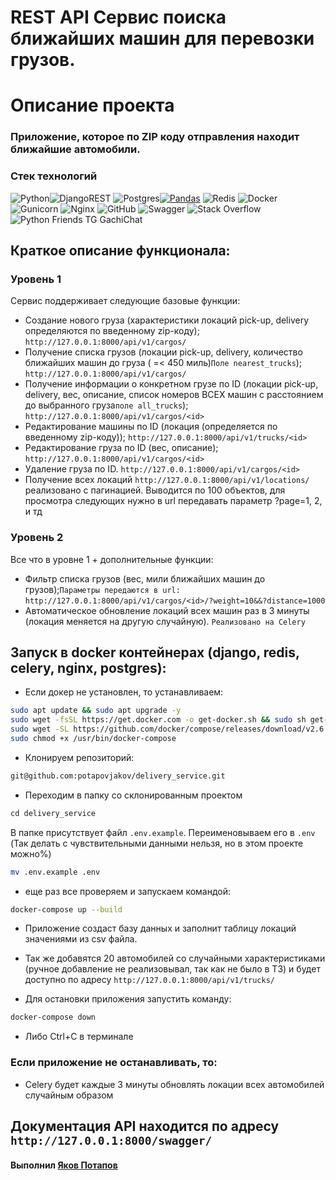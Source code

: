 # REST API Сервис поиска ближайших машин для перевозки грузов.

# Описание проекта
### Приложение, которое по ZIP коду отправления находит ближайшие автомобили.

### Стек технологий
![Python](https://img.shields.io/badge/python-3670A0?style=for-the-badge&logo=python&logoColor=ffdd54)![DjangoREST](https://img.shields.io/badge/DJANGO-REST-ff1709?style=for-the-badge&logo=django&logoColor=white&color=ff1709&labelColor=gray)
![Postgres](https://img.shields.io/badge/postgres-%23316192.svg?style=for-the-badge&logo=postgresql&logoColor=white)[![Pandas](https://img.shields.io/badge/pandas-%23150458.svg?style=for-the-badge&logo=pandas&logoColor=white)](https://pandas.pydata.org/)
![Redis](https://img.shields.io/badge/redis-%23DD0031.svg?style=for-the-badge&logo=redis&logoColor=white)
![Docker](https://img.shields.io/badge/docker-%230db7ed.svg?style=for-the-badge&logo=docker&logoColor=white)
![Gunicorn](https://img.shields.io/badge/gunicorn-%298729.svg?style=for-the-badge&logo=gunicorn&logoColor=white)
![Nginx](https://img.shields.io/badge/nginx-%23009639.svg?style=for-the-badge&logo=nginx&logoColor=white)
![GitHub](https://img.shields.io/badge/github-%23121011.svg?style=for-the-badge&logo=github&logoColor=white)
![Swagger](https://img.shields.io/badge/-Swagger-%23Clojure?style=for-the-badge&logo=swagger&logoColor=white)
![Stack Overflow](https://img.shields.io/badge/-Stackoverflow-FE7A16?style=for-the-badge&logo=stack-overflow&logoColor=white)
![Python Friends TG GachiChat](https://img.shields.io/badge/-python%20friends-9cf?style=flat-square&logo=telegram)


## Краткое описание функционала:
### Уровень 1

Сервис поддерживает следующие базовые функции:

- Создание нового груза (характеристики локаций pick-up, delivery определяются 
  по введенному zip-коду); ```http://127.0.0.1:8000/api/v1/cargos/```
- Получение списка грузов (локации pick-up, delivery, количество ближайших 
  машин до груза ( =< 450 миль)`Поле nearest_trucks`); ```http://127.0.0.1:8000/api/v1/cargos/```
- Получение информации о конкретном грузе по ID (локации pick-up, delivery, 
  вес, описание, список номеров ВСЕХ машин с расстоянием до выбранного груза`поле all_trucks`); ```http://127.0.0.1:8000/api/v1/cargos/<id>```
- Редактирование машины по ID (локация (определяется по введенному zip-коду)); ```http://127.0.0.1:8000/api/v1/trucks/<id>```
- Редактирование груза по ID (вес, описание); ```http://127.0.0.1:8000/api/v1/cargos/<id>```
- Удаление груза по ID. ```http://127.0.0.1:8000/api/v1/cargos/<id>```
- Получение всех локаций ``http://127.0.0.1:8000/api/v1/locations/`` реализовано с пагинацией. Выводится по 100 объектов, для просмотра следующих нужно в url передавать параметр ?page=1, 2, и тд

### Уровень 2

Все что в уровне 1 + дополнительные функции:

- Фильтр списка грузов (вес, мили ближайших машин до грузов);`Параметры передаются в url:` ```http://127.0.0.1:8000/api/v1/cargos/<id>/?weight=10&&?distance=1000```
- Автоматическое обновление локаций всех машин раз в 3 минуты (локация 
  меняется на другую случайную). ``Реализовано на Celery``

## Запуск в docker контейнерах (django, redis, celery, nginx, postgres):

- Если докер не установлен, то устанавливаем:
```bash
sudo apt update && sudo apt upgrade -y
sudo wget -fsSL https://get.docker.com -o get-docker.sh && sudo sh get-docker.sh && sudo rm get-docker.sh
sudo wget -SL https://github.com/docker/compose/releases/download/v2.6.0/docker-compose-linux-x86_64 -o /usr/bin/docker-compose
sudo chmod +x /usr/bin/docker-compose
```

- Клонируем репозиторий:
```bash
git@github.com:potapovjakov/delivery_service.git
```

- Переходим в папку со склонированным проектом 
```bash
сd delivery_service
```
  В папке присутствует файл ```.env.example```. Переименовываем его в ```.env``` (Так делать с чувствительными данными нельзя, но в этом проекте можно%)
```bash
mv .env.example .env
```

- еще раз все проверяем и запускаем командой:
```bash
docker-compose up --build
``` 

- Приложение создаст базу данных и заполнит таблицу локаций значениями из csv файла. 
- Так же добавятся 20 автомобилей со случайными характеристиками (ручное добавление не реализовывал, так как не было в ТЗ)
  и будет доступно по адресу ``http://127.0.0.1:8000/api/v1/trucks/``

- Для остановки приложения запустить команду:
```bash
docker-compose down
``` 
- Либо Ctrl+C в терминале


### Если приложение не останавливать, то:
- Celery будет каждые 3 минуты обновлять локации всех автомобилей случайным образом

## Документация API находится по адресу ``http://127.0.0.1:8000/swagger/``
#### Выполнил [Яков Потапов](https://github.com/potapovjakov)
